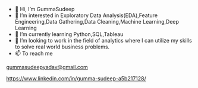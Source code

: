 - 👋 Hi, I’m GummaSudeep
- 👀 I’m interested in Exploratory Data Analysis(EDA),Feature Engineering,Data Gathering,Data Cleaning,Machine Learning,Deep Learning
- 🌱 I’m currently learning Python,SQL,Tableau
- 💞️ I’m looking to work in the field of analytics where I can utilize my skills to solve real world business problems.
- 📫 To reach me

gummasudeepyadav@gmail.com

https://www.linkedin.com/in/gumma-sudeep-a5b217128/

<!---
GummaSudeep/GummaSudeep is a ✨ special ✨ repository because its `README.md` (this file) appears on your GitHub profile.
You can click the Preview link to take a look at your changes.
--->
